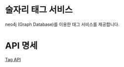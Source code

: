 # 술자리 태그 서비스

neo4j (Graph Database)를 이용한 태그 서비스를 제공합니다.

# API 명세

[Tag API](/notes/tag-api-docs.md)

